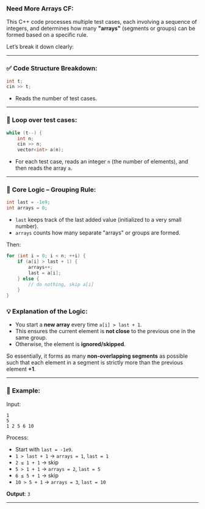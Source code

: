 ### Need More Arrays CF:


This C++ code processes multiple test cases, each involving a sequence of integers, and determines how many **"arrays"** (segments or groups) can be formed based on a specific rule.

Let’s break it down clearly:

---

### ✅ **Code Structure Breakdown:**

```cpp
int t;
cin >> t;
```

* Reads the number of test cases.

---

### 🔁 **Loop over test cases**:

```cpp
while (t--) {
    int n;
    cin >> n;
    vector<int> a(n);
```

* For each test case, reads an integer `n` (the number of elements), and then reads the array `a`.

---

### 🧠 **Core Logic – Grouping Rule**:

```cpp
int last = -1e9;
int arrays = 0;
```

* `last` keeps track of the last added value (initialized to a very small number).
* `arrays` counts how many separate "arrays" or groups are formed.

Then:

```cpp
for (int i = 0; i < n; ++i) {
    if (a[i] > last + 1) {
        arrays++;
        last = a[i];
    } else {
        // do nothing, skip a[i]
    }
}
```

### 💡 **Explanation of the Logic**:

* You start a **new array** every time `a[i] > last + 1`.
* This ensures the current element is **not close** to the previous one in the same group.
* Otherwise, the element is **ignored/skipped**.

So essentially, it forms as many **non-overlapping segments** as possible such that each element in a segment is strictly more than the previous element **+1**.

---

### 🧾 **Example**:

Input:

```
1
5
1 2 5 6 10
```

Process:

* Start with `last = -1e9`.
* `1 > last + 1` → `arrays = 1`, `last = 1`
* `2 ≤ 1 + 1` → skip
* `5 > 1 + 1` → `arrays = 2`, `last = 5`
* `6 ≤ 5 + 1` → skip
* `10 > 5 + 1` → `arrays = 3`, `last = 10`

**Output**: `3`

---



